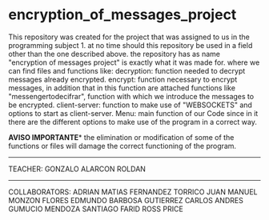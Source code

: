 # encryption_of_messages_project

This repository was created for the project that was assigned to us in the programming subject 1. at no time should this repository be used in a field other than the one described above.
the repository has as name "encryption of messages project" is exactly what it was made for. where we can find files and functions like:
decryption: function needed to decrypt messages already encrypted.
encrypt: function necessary to encrypt messages, in addition that in this function are attached functions like "messengertodecifrar", function with which we introduce the messages to be encrypted.
client-server: function to make use of "WEBSOCKETS" and options to start as client-server.
Menu: main function of our Code since in it there are the different options to make use of the program in a correct way.
 
********AVISO IMPORTANTE*********
the elimination or modification of some of the functions or files will damage the correct functioning of the program.

**********************************************************************
TEACHER:
GONZALO ALARCON ROLDAN
********************************
COLLABORATORS:
ADRIAN MATIAS FERNANDEZ TORRICO
JUAN MANUEL MONZON FLORES
EDMUNDO BARBOSA GUTIERREZ
CARLOS ANDRES GUMUCIO MENDOZA
SANTIAGO FARID ROSS PRICE
